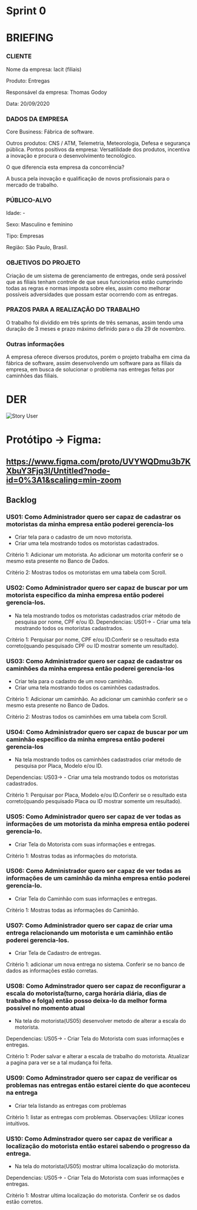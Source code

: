 
# Sprint 0

# BRIEFING 
### CLIENTE
Nome da empresa: Iacit (filiais)

Produto: Entregas

Responsável da empresa: Thomas Godoy

Data: 20/09/2020

### DADOS DA EMPRESA

Core Business: Fábrica de software.

Outros produtos: CNS / ATM, Telemetria, Meteorologia, Defesa e segurança pública.
Pontos positivos da empresa: Versatilidade dos produtos, incentiva a inovação e procura o desenvolvimento tecnológico.

O que diferencia esta empresa da concorrência?

A busca pela inovação e qualificação de novos profissionais para o mercado de trabalho.

### PÚBLICO-ALVO
Idade: -

Sexo: Masculino e feminino

Tipo: Empresas

Região: São Paulo, Brasil.

### OBJETIVOS DO PROJETO
Criação de um sistema de gerenciamento de entregas, onde será possível que as filiais tenham controle de que seus funcionários estão cumprindo todas as regras e normas imposta sobre eles, assim como melhorar possíveis adversidades que possam estar ocorrendo com as entregas.

### PRAZOS PARA A REALIZAÇÃO DO TRABALHO
O trabalho foi dividido em três sprints de três semanas, assim tendo uma
duração de 3 meses e prazo máximo definido para o dia 29 de novembro.
### Outras informações
A empresa oferece diversos produtos, porém o projeto trabalha em cima da
fábrica de software, assim desenvolvendo um software para as filiais da
empresa, em busca de solucionar o problema nas entregas feitas por
caminhões das filiais.


# DER

![Story User](https://cdn.discordapp.com/attachments/255045329081073684/759419030456500244/56.jpg?raw=true)


# Protótipo -> Figma:

## https://www.figma.com/proto/UVYWQDmu3b7KXbuY3Fjq3I/Untitled?node-id=0%3A1&scaling=min-zoom


## Backlog


### US01: Como Administrador quero ser capaz de cadastrar os motoristas da minha empresa então poderei gerencia-los

 - Criar tela para o cadastro de um novo motorista.
 - Criar uma tela mostrando todos os motoristas cadastrados.
 
Critério 1: Adicionar um motorista. Ao adicionar um motorita conferir se o mesmo esta presente no Banco de Dados.

Critério 2: Mostras todos os motoristas em uma tabela com Scroll.

### US02: Como Administrador quero ser capaz de buscar por um motorista especifico da minha empresa então poderei gerencia-los.
- Na tela mostrando todos os motoristas cadastrados criar método de pesquisa por nome, CPF e/ou ID.
Dependencias: US01-> - Criar uma tela mostrando todos os motoristas cadastrados.

Critério 1: Perquisar por nome, CPF e/ou ID.Conferir se o resultado esta correto(quando pesquisado CPF ou ID mostrar somente um resultado).
 
### US03: Como Administrador quero ser capaz de cadastrar os caminhões da minha empresa então poderei gerencia-los

 - Criar tela para o cadastro de um novo caminhão.
 - Criar uma tela mostrando todos os caminhões cadastrados.
 
 Critério 1: Adicionar um caminhão. Ao adicionar um caminhão conferir se o mesmo esta presente no Banco de Dados.
 
Critério 2: Mostras todos os caminhões em uma tabela com Scroll.

### US04: Como Administrador quero ser capaz de buscar por um caminhão especifico da minha empresa então poderei gerencia-los

 - Na tela mostrando todos os caminhões cadastrados criar método de pesquisa por Placa, Modelo e/ou ID.
 
Dependencias: US03-> - Criar uma tela mostrando todos os motoristas cadastrados.

Critério 1: Perquisar por Placa, Modelo e/ou ID.Conferir se o resultado esta correto(quando pesquisado Placa ou ID mostrar somente um resultado).


### US05: Como Administrador quero ser capaz de ver todas as informações de um motorista da minha empresa então poderei gerencia-lo.

 -  Criar Tela do Motorista com suas informações e entregas.
 
   Critério 1: Mostras todas as informações do motorista.
   
### US06: Como Administrador quero ser capaz de ver todas as informações de um caminhão da minha empresa então poderei gerencia-lo.

 -  Criar Tela do Caminhão com suas informações e entregas.
 
   Critério 1: Mostras todas as informações do Caminhão.
   
   
### US07: Como Administrador quero ser capaz de criar uma entrega relacionando um motorista e um caminhão então poderei gerencia-los.

 -  Criar Tela de Cadastro de entregas.
 
   Critério 1: adicionar um nova entrega no sistema. Conferir se no banco de dados as informações estão corretas.
   

### US08: Como Adminstrador quero ser capaz de reconfigurar a escala do motorista(turno, carga horária diária, dias de trabalho e folga) então posso deixa-lo da melhor forma possivel no momento atual

 - Na tela do motorista(US05) desenvolver metodo de alterar  a escala do motorista.
 
 Dependencias: US05-> - Criar Tela do Motorista com suas informações e entregas.

Critério 1: Poder salvar e alterar a escala de trabalho do motorista. Atualizar a pagina para ver se a tal mudança foi feita.

### US09: Como Adminstrador quero ser capaz de verificar os problemas nas entregas então estarei ciente do que aconteceu na entrega

 - Criar tela listando as entregas com problemas

Critério 1: listar as entregas com problemas.
Observações: Utilizar icones intuitivos.

### US10: Como Adminstrador quero ser capaz de verificar a localização do motorista então estarei sabendo o progresso da entrega.

- Na tela do motorista(US05) mostrar ultima localização do motorista.

Dependencias: US05-> - Criar Tela do Motorista com suas informações e entregas.

Critério 1: Mostrar ultima localização do motorista. Conferir se os dados estão corretos.










